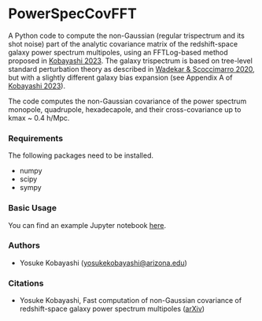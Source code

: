 # PowerSpecCovFFT
A Python code to compute the non-Gaussian (regular trispectrum and its shot noise) part of the analytic covariance matrix of the redshift-space galaxy power spectrum multipoles, using an FFTLog-based method proposed in [Kobayashi 2023](https://arxiv.org/abs/2308.08593). The galaxy trispectrum is based on tree-level standard perturbation theory as described in [Wadekar & Scoccimarro 2020](https://arxiv.org/abs/1910.02914), but with a slightly different galaxy bias expansion (see Appendix A of [Kobayashi 2023](https://arxiv.org/abs/2308.08593)). 

The code computes the non-Gaussian covariance of the power spectrum monopole, quadrupole, hexadecapole, and their cross-covariance up to kmax ~ 0.4 h/Mpc.

### Requirements

The following packages need to be installed.

- numpy
- scipy
- sympy

### Basic Usage

You can find an example Jupyter notebook [here](example/cov_non-gauss.ipynb). 

### Authors

- Yosuke Kobayashi (yosukekobayashi@arizona.edu)

### Citations

- Yosuke Kobayashi, Fast computation of non-Gaussian covariance of redshift-space galaxy power spectrum multipoles ([arXiv](https://arxiv.org/abs/2308.08593))

